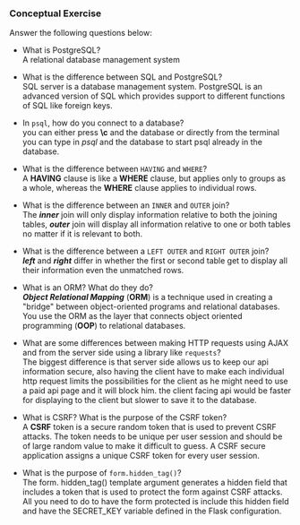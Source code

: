 ### Conceptual Exercise

Answer the following questions below:

- What is PostgreSQL?  
  A relational database management system

- What is the difference between SQL and PostgreSQL?  
  SQL server is a database management system. PostgreSQL is an advanced version of SQL which provides support
  to different functions of SQL like foreign keys.

- In `psql`, how do you connect to a database?  
  you can either press **\c** and the database or directly from the terminal you can type in _psql_ and the database
  to start psql already in the database.

- What is the difference between `HAVING` and `WHERE`?  
  A **HAVING** clause is like a **WHERE** clause, but applies only to groups as a whole, whereas the **WHERE** clause applies to individual rows.
  
- What is the difference between an `INNER` and `OUTER` join?  
  The __*inner*__ join will only display information relative to both the joining tables, __*outer*__ join will display all information relative to one or both tables no matter if it is relevant to both.

- What is the difference between a `LEFT OUTER` and `RIGHT OUTER` join?  
  __*left*__ and __*right*__ differ in whether the first or second table get to display all their information even the unmatched rows.

- What is an ORM? What do they do?  
  __*Object Relational Mapping*__ (**ORM**) is a technique used in creating a "bridge" between object-oriented programs and relational databases. You use the ORM as the layer that connects object oriented programming (**OOP**) to relational databases.

- What are some differences between making HTTP requests using AJAX 
  and from the server side using a library like `requests`?  
  The biggest difference is that server side allows us to keep our api information secure, also having the client have to make each individual http request limits the possibilities for the client as he might need to use a paid api page and it will block him. the client facing api would be faster for displaying to the client but slower to save it to the database.

- What is CSRF? What is the purpose of the CSRF token?  
  A **CSRF** token is a secure random token that is used to prevent CSRF attacks. The token needs to be unique per user session and should be of large random value to make it difficult to guess. A CSRF secure application assigns a unique CSRF token for every user session.

- What is the purpose of `form.hidden_tag()`?  
  The form. hidden_tag() template argument generates a hidden field that includes a token that is used to protect the form against CSRF attacks. All you need to do to have the form protected is include this hidden field and have the SECRET_KEY variable defined in the Flask configuration.